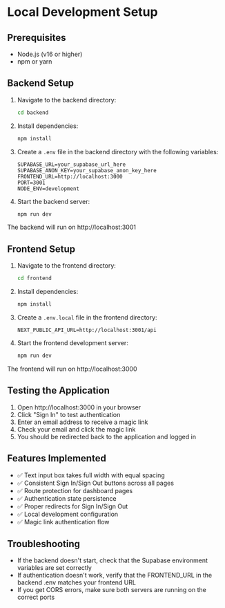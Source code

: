 # Local Development Setup

## Prerequisites
- Node.js (v16 or higher)
- npm or yarn

## Backend Setup

1. Navigate to the backend directory:
   ```bash
   cd backend
   ```

2. Install dependencies:
   ```bash
   npm install
   ```

3. Create a `.env` file in the backend directory with the following variables:
   ```env
   SUPABASE_URL=your_supabase_url_here
   SUPABASE_ANON_KEY=your_supabase_anon_key_here
   FRONTEND_URL=http://localhost:3000
   PORT=3001
   NODE_ENV=development
   ```

4. Start the backend server:
   ```bash
   npm run dev
   ```

The backend will run on http://localhost:3001

## Frontend Setup

1. Navigate to the frontend directory:
   ```bash
   cd frontend
   ```

2. Install dependencies:
   ```bash
   npm install
   ```

3. Create a `.env.local` file in the frontend directory:
   ```env
   NEXT_PUBLIC_API_URL=http://localhost:3001/api
   ```

4. Start the frontend development server:
   ```bash
   npm run dev
   ```

The frontend will run on http://localhost:3000

## Testing the Application

1. Open http://localhost:3000 in your browser
2. Click "Sign In" to test authentication
3. Enter an email address to receive a magic link
4. Check your email and click the magic link
5. You should be redirected back to the application and logged in

## Features Implemented

- ✅ Text input box takes full width with equal spacing
- ✅ Consistent Sign In/Sign Out buttons across all pages
- ✅ Route protection for dashboard pages
- ✅ Authentication state persistence
- ✅ Proper redirects for Sign In/Sign Out
- ✅ Local development configuration
- ✅ Magic link authentication flow

## Troubleshooting

- If the backend doesn't start, check that the Supabase environment variables are set correctly
- If authentication doesn't work, verify that the FRONTEND_URL in the backend .env matches your frontend URL
- If you get CORS errors, make sure both servers are running on the correct ports
